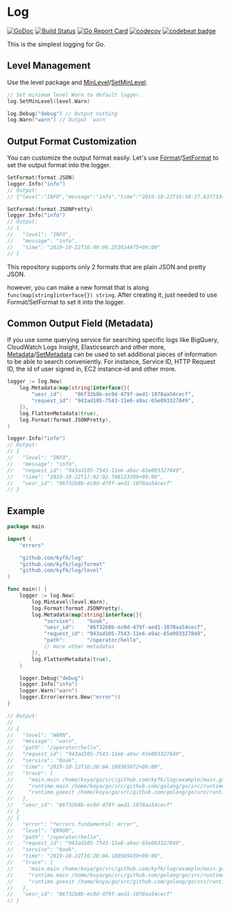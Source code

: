 # Log

[![GoDoc](https://godoc.org/github.com/kyfk/log?status.svg)](https://godoc.org/github.com/kyfk/log)
[![Build Status](https://cloud.drone.io/api/badges/kyfk/log/status.svg)](https://cloud.drone.io/kyfk/log)
[![Go Report Card](https://goreportcard.com/badge/github.com/kyfk/log)](https://goreportcard.com/report/github.com/kyfk/log)
[![codecov](https://codecov.io/gh/kyfk/log/branch/master/graph/badge.svg)](https://codecov.io/gh/kyfk/log)
[![codebeat badge](https://codebeat.co/badges/d45a5e1a-6745-4945-8201-7d9f256fb817)](https://codebeat.co/projects/github-com-kyfk-log-master)

This is the simplest logging for Go.

## Level Management

Use the level package and [MinLevel](https://godoc.org/github.com/kyfk/log#MinLevel)/[SetMinLevel](https://godoc.org/github.com/kyfk/log#SetMinLevel).
```go
// Set minimum level Warn to default logger.
log.SetMinLevel(level.Warn)

log.Debug("debug") // Output nothing
log.Warn("warn") // Output `warn`
```

## Output Format Customization

You can customize the output format easily.
Let's use [Format](https://godoc.org/github.com/kyfk/log#Format)/[SetFormat](https://godoc.org/github.com/kyfk/log#SetFormat) to set the output format into the logger.

```go
SetFormat(format.JSON)
logger.Info("info")
// Output:
// {"level":"INFO","message":"info","time":"2019-10-22T16:50:17.637733482+09:00"}

SetFormat(format.JSONPretty)
logger.Info("info")
// Output:
// {
//   "level": "INFO",
//   "message": "info",
//   "time": "2019-10-22T16:49:00.253014475+09:00"
// }
```

This repository supports only 2 formats that are plain JSON and pretty JSON.

however, you can make a new format that is along `func(map[string]interface{}) string`.
After creating it, just needed to use Format/SetFormat to set it into the logger.

## Common Output Field (Metadata)

If you use some querying service for searching specific logs like BigQuery, CloudWatch Logs Insight, Elasticsearch and other more, [Metadata](https://godoc.org/github.com/kyfk/log#Metadata)/[SetMetadata](https://godoc.org/github.com/kyfk/log#SetMetadata) can be used to set additional pieces of information to be able to search conveniently.
For instance, Service ID, HTTP Request ID, the id of user signed in, EC2 instance-id and other more.

```go
logger := log.New(
    log.Metadata(map[string]interface{}{
        "uesr_id":    "86f32b8b-ec0d-479f-aed1-1070aa54cecf",
        "request_id": "943ad105-7543-11e6-a9ac-65e093327849",
    }),
    log.FlattenMetadata(true),
    log.Format(format.JSONPretty),
)

logger.Info("info")
// Output:
// {
//   "level": "INFO",
//   "message": "info",
//   "request_id": "943ad105-7543-11e6-a9ac-65e093327849",
//   "time": "2019-10-22T17:02:02.748123389+09:00",
//   "uesr_id": "86f32b8b-ec0d-479f-aed1-1070aa54cecf"
// }
```

## Example

```go
package main

import (
    "errors"

    "github.com/kyfk/log"
    "github.com/kyfk/log/format"
    "github.com/kyfk/log/level"
)

func main() {
    logger := log.New(
        log.MinLevel(level.Warn),
        log.Format(format.JSONPretty),
        log.Metadata(map[string]interface{}{
            "service":    "book",
            "uesr_id":    "86f32b8b-ec0d-479f-aed1-1070aa54cecf",
            "request_id": "943ad105-7543-11e6-a9ac-65e093327849",
            "path":       "/operator/hello",
            // more other metadatas
        }),
        log.FlattenMetadata(true),
    )

    logger.Debug("debug")
    logger.Info("info")
    logger.Warn("warn")
    logger.Error(errors.New("error"))
}

// Output:
//
// {
//   "level": "WARN",
//   "message": "warn",
//   "path": "/operator/hello",
//   "request_id": "943ad105-7543-11e6-a9ac-65e093327849",
//   "service": "book",
//   "time": "2019-10-22T16:28:04.180385072+09:00",
//   "trace": [
//     "main.main /home/koya/go/src/github.com/kyfk/log/example/main.go:26",
//     "runtime.main /home/koya/go/src/github.com/golang/go/src/runtime/proc.go:203",
//     "runtime.goexit /home/koya/go/src/github.com/golang/go/src/runtime/asm_amd64.s:1357"
//   ],
//   "uesr_id": "86f32b8b-ec0d-479f-aed1-1070aa54cecf"
// }
// {
//   "error": "*errors.fundamental: error",
//   "level": "ERROR",
//   "path": "/operator/hello",
//   "request_id": "943ad105-7543-11e6-a9ac-65e093327849",
//   "service": "book",
//   "time": "2019-10-22T16:28:04.180589439+09:00",
//   "trace": [
//     "main.main /home/koya/go/src/github.com/kyfk/log/example/main.go:27",
//     "runtime.main /home/koya/go/src/github.com/golang/go/src/runtime/proc.go:203",
//     "runtime.goexit /home/koya/go/src/github.com/golang/go/src/runtime/asm_amd64.s:1357"
//   ],
//   "uesr_id": "86f32b8b-ec0d-479f-aed1-1070aa54cecf"
// }
```
